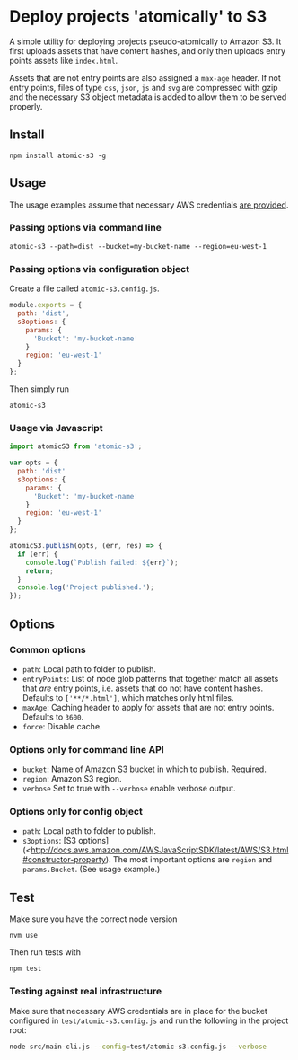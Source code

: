 
# Deploy projects 'atomically' to S3

A simple utility for deploying projects pseudo-atomically to Amazon S3.
It first uploads assets that have content hashes,
and only then uploads entry points assets like `index.html`.

Assets that are not entry points are also assigned a `max-age` header.
If not entry points, files of type `css`, `json`, `js` and `svg` are
compressed with gzip and the necessary S3 object metadata is added to
allow them to be served properly.

## Install

```shell
npm install atomic-s3 -g
```

## Usage

The usage examples assume that necessary AWS credentials [are provided](http://docs.aws.amazon.com/AWSJavaScriptSDK/guide/node-configuring.html).

### Passing options via command line

```shell
atomic-s3 --path=dist --bucket=my-bucket-name --region=eu-west-1
```

### Passing options via configuration object

Create a file called `atomic-s3.config.js`.
```js
module.exports = {
  path: 'dist',
  s3options: {
    params: {
      'Bucket': 'my-bucket-name'
    }
    region: 'eu-west-1'
  }
};
```

Then simply run
```
atomic-s3
```

### Usage via Javascript

```js
import atomicS3 from 'atomic-s3';

var opts = {
  path: 'dist'
  s3options: {
    params: {
      'Bucket': 'my-bucket-name'
    }
    region: 'eu-west-1'
  }
};

atomicS3.publish(opts, (err, res) => {
  if (err) {
    console.log(`Publish failed: ${err}`);
    return;
  }
  console.log('Project published.');
});
```

## Options

### Common options

- `path`: Local path to folder to publish.
- `entryPoints`: List of node glob patterns that together match all assets that *are* entry points, i.e. assets that do not have content hashes. Defaults to `['**/*.html']`, which matches only html files.
- `maxAge`: Caching header to apply for assets that are not entry points. Defaults to `3600`.
- `force`: Disable cache.

### Options only for command line API

- `bucket`: Name of Amazon S3 bucket in which to publish. Required.
- `region`: Amazon S3 region.
- `verbose` Set to true with `--verbose` enable verbose output.

### Options only for config object

- `path`: Local path to folder to publish.
- `s3options`: [S3 options](<http://docs.aws.amazon.com/AWSJavaScriptSDK/latest/AWS/S3.html#constructor-property). The most important options are `region` and `params.Bucket`. (See usage example.)

## Test

Make sure you have the correct node version
```shell
nvm use
```

Then run tests with
```shell
npm test
```

### Testing against real infrastructure

Make sure that necessary AWS credentials are in place
for the bucket configured in `test/atomic-s3.config.js`
and run the following in the project root:

```bash
node src/main-cli.js --config=test/atomic-s3.config.js --verbose
```

